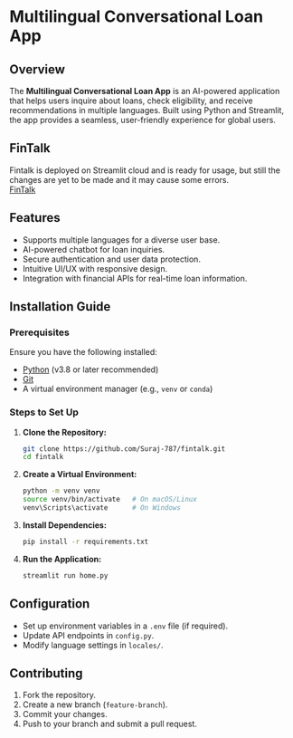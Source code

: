 # Multilingual Conversational Loan App

## Overview
The **Multilingual Conversational Loan App** is an AI-powered application that helps users inquire about loans, check eligibility, and receive recommendations in multiple languages. Built using Python and Streamlit, the app provides a seamless, user-friendly experience for global users.

## FinTalk
Fintalk is deployed on Streamlit cloud and is ready for usage, but still the changes are yet to be made and it may cause some errors.\
[FinTalk](https://fintalk.streamlit.app/)

## Features
- Supports multiple languages for a diverse user base.
- AI-powered chatbot for loan inquiries.
- Secure authentication and user data protection.
- Intuitive UI/UX with responsive design.
- Integration with financial APIs for real-time loan information.

## Installation Guide

### Prerequisites
Ensure you have the following installed:
- [Python](https://www.python.org/) (v3.8 or later recommended)
- [Git](https://git-scm.com/)
- A virtual environment manager (e.g., `venv` or `conda`)

### Steps to Set Up
1. **Clone the Repository:**
   ```bash
   git clone https://github.com/Suraj-787/fintalk.git
   cd fintalk
   ```

2. **Create a Virtual Environment:**
   ```bash
   python -m venv venv
   source venv/bin/activate   # On macOS/Linux
   venv\Scripts\activate      # On Windows
   ```

3. **Install Dependencies:**
   ```bash
   pip install -r requirements.txt
   ```

4. **Run the Application:**
   ```bash
   streamlit run home.py
   ```

## Configuration
- Set up environment variables in a `.env` file (if required).
- Update API endpoints in `config.py`.
- Modify language settings in `locales/`.

## Contributing
1. Fork the repository.
2. Create a new branch (`feature-branch`).
3. Commit your changes.
4. Push to your branch and submit a pull request.
